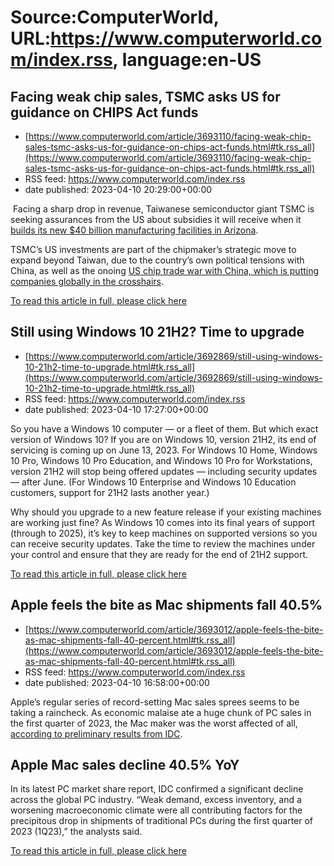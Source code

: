 # Source:ComputerWorld, URL:https://www.computerworld.com/index.rss, language:en-US

## Facing weak chip sales, TSMC asks US for guidance on CHIPS Act funds
 - [https://www.computerworld.com/article/3693110/facing-weak-chip-sales-tsmc-asks-us-for-guidance-on-chips-act-funds.html#tk.rss_all](https://www.computerworld.com/article/3693110/facing-weak-chip-sales-tsmc-asks-us-for-guidance-on-chips-act-funds.html#tk.rss_all)
 - RSS feed: https://www.computerworld.com/index.rss
 - date published: 2023-04-10 20:29:00+00:00

<article>
	<section class="page">
<p> Facing a sharp drop in revenue, Taiwanese semiconductor giant TSMC is seeking assurances from the US about subsidies it will receive when it <a href="https://www.computerworld.com/article/3687815/tsmc-board-approves-35b-capital-injection-for-arizona-factory.html">builds its new $40 billion manufacturing facilities in Arizona</a>.</p><p>TSMC’s US investments are part of the chipmaker’s strategic move to expand beyond Taiwan, due to the country’s own political tensions with China, as well as the onoing <a href="https://www.computerworld.com/article/3683790/us-china-chip-war-puts-global-enterprises-in-the-crosshairs.html">US chip trade war with China, which is putting companies globally in the crosshairs</a>.</p><p class="jumpTag"><a href="https://www.computerworld.com/article/3693110/facing-weak-chip-sales-tsmc-asks-us-for-guidance-on-chips-act-funds.html#jump">To read this article in full, please click here</a></p></section></article>

## Still using Windows 10 21H2? Time to upgrade
 - [https://www.computerworld.com/article/3692869/still-using-windows-10-21h2-time-to-upgrade.html#tk.rss_all](https://www.computerworld.com/article/3692869/still-using-windows-10-21h2-time-to-upgrade.html#tk.rss_all)
 - RSS feed: https://www.computerworld.com/index.rss
 - date published: 2023-04-10 17:27:00+00:00

<article>
	<section class="page">
<p>So you have a Windows 10 computer — or a fleet of them. But which exact version of Windows 10? If you are on Windows 10, version 21H2, its end of servicing is coming up on June 13, 2023. For Windows 10 Home, Windows 10 Pro, Windows 10 Pro Education, and Windows 10 Pro for Workstations, version 21H2 will stop being offered updates — including security updates — after June. (For Windows 10 Enterprise and Windows 10 Education customers, support for 21H2 lasts another year.)</p><p>Why should you upgrade to a new feature release if your existing machines are working just fine? As Windows 10 comes into its final years of support (through to 2025), it’s key to keep machines on supported versions so you can receive security updates. Take the time to review the machines under your control and ensure that they are ready for the end of 21H2 support.</p><p class="jumpTag"><a href="https://www.computerworld.com/article/3692869/still-using-windows-10-21h2-time-to-upgrade.html#jump">To read this article in full, please click here</a></p></section></article>

## Apple feels the bite as Mac shipments fall 40.5%
 - [https://www.computerworld.com/article/3693012/apple-feels-the-bite-as-mac-shipments-fall-40-percent.html#tk.rss_all](https://www.computerworld.com/article/3693012/apple-feels-the-bite-as-mac-shipments-fall-40-percent.html#tk.rss_all)
 - RSS feed: https://www.computerworld.com/index.rss
 - date published: 2023-04-10 16:58:00+00:00

<article>
	<section class="page">
<p>Apple’s regular series of record-setting Mac sales sprees seems to be taking a raincheck. As economic malaise ate a huge chunk of PC sales in the first quarter of 2023, the Mac maker was the worst affected of all, <a href="https://www.idc.com/getdoc.jsp?containerId=prUS50565723" rel="nofollow noopener" target="_blank">according to preliminary results from IDC</a>.</p><h2><strong>Apple Mac sales decline 40.5% YoY</strong></h2>
<p>In its latest PC market share report, IDC confirmed a significant decline across the global PC industry. “Weak demand, excess inventory, and a worsening macroeconomic climate were all contributing factors for the precipitous drop in shipments of traditional PCs during the first quarter of 2023 (1Q23),” the analysts said.</p><p class="jumpTag"><a href="https://www.computerworld.com/article/3693012/apple-feels-the-bite-as-mac-shipments-fall-40-percent.html#jump">To read this article in full, please click here</a></p></section></article>

